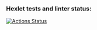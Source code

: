### Hexlet tests and linter status:
[![Actions Status](https://github.com/instatrav18/layout-designer-project-58/actions/workflows/hexlet-check.yml/badge.svg)](https://github.com/instatrav18/layout-designer-project-58/actions)